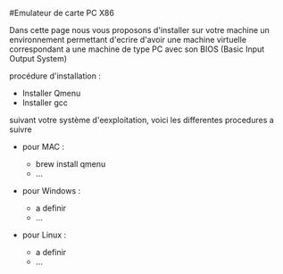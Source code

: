 #Emulateur de carte PC X86

Dans cette page nous vous proposons d'installer sur votre machine un environnement permettant d'ecrire d'avoir une machine virtuelle correspondant a une machine de type PC avec son BIOS (Basic Input Output System)

procédure d'installation :

- Installer Qmenu
- Installer gcc

suivant votre système d'eexploitation, voici les differentes procedures a suivre

- pour MAC :
	- brew install qmenu
	- ...

- pour Windows :
	- a definir
	- ...

- pour Linux :
	- a definir
	- ...

